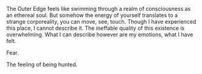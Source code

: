 The Outer Edge feels like swimming through a realm of consciousness as an ethereal soul. But somehow the energy of yourself translates to a strange corporeality, you can move, see, touch. Though I have experienced this place, I cannot describe it. The ineffable quality of this existence is overwhelming. What I can describe however are my emotions, what I have felt. 

Fear.

The feeling of being hunted.